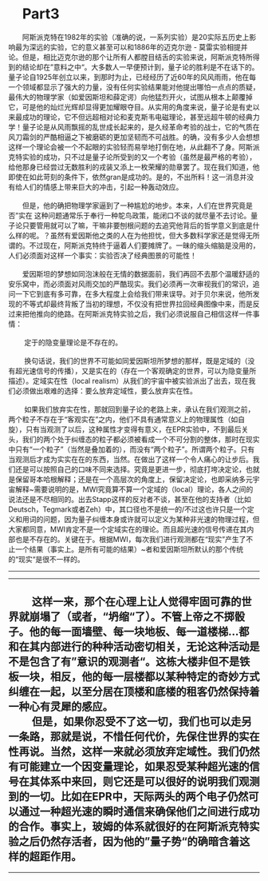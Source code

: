 # &emsp;Part3
  &emsp;&emsp;阿斯派克特在1982年的实验（准确的说，一系列实验）是20实际五历史上影响最为深远的实验，它的意义甚至可以和1886年的迈克尔逊 - 莫雷实验相提并论。但是，相比迈克尔逊的那个让所有人都膛目结舌的实验来说，阿斯派克特所得到的结论却在”意料之中“。大多数人一早便预计到，量子论的胜利是不在话下的。量子论自1925年创立以来，到那时为止，已经经历了近60年的风风雨雨，他在每一个领域都显示了强大的力量，没有任何实验结果能对他提出哪怕一点点的质疑，最伟大的物理学家（如爱因斯坦和薛定谔）向他猛烈开火，试图从根本上颠覆掉它，可是他的灿烂光辉却显得更加耀眼夺目。从实用的角度来说，量子论是有史以来最成功的理论，它不但远超相对论和麦克斯韦电磁理论，甚至远超牛顿的经典力学！量子论是从风雨飘摇的乱世成长起来的，是久经革命考验的战士，它的气质在风刀霜剑的严酷相逼之下被磨砺的更加坚韧而不可战胜。的确，没有多少人会想想这样一个理论会被一个不起眼的实验轻而易举地打倒在地，从此翻不了身。阿斯派克特实验的成功，只不过是量子论所受到的又一个考验（虽然是最严格的考验），给他那身已经尝过无数胜利的戎装又添上一枚荣耀的勋章罢了。现在我们知道，他即使在如此苛刻的条件下，依然gran是成功的。是的，不出所料！这一消息并没有给人们的情感上带来巨大的冲击，引起一种轰动效应。<br><br>
   &emsp;&emsp;但是，他的确把物理学家逼到了一种尴尬的地步。本来，人们在世界究竟是否”实在
   这种问题通常乐于奉行一种鸵鸟政策，能闭口不谈的就尽量不去讨论。量子论只要管用就可以了嘛，干嘛非要刨根问题的去追究他背后的哲学意义到底是什么样的呢。？虽然有爱因斯他之类的人在为他担忧，但大多数科学家还是觉得无所谓的。不过现在，阿斯派克特终于逼着人们要摊牌了。一昧的缩头缩脑是没用的，人们必须面对这样一个事实：实验否决了经典图景的可能性！<br><br>
   &emsp;&emsp;爱因斯坦的梦想如同泡沫般在无情的数据面前，我们再回不去那个温暖舒适的安乐窝中，而必须面对风雨交加的严酷现实。我们必须再一次审视我们的常识，追问一下它到底有多可靠，在多大程度上会给我们带来误导。对于贝尔来说，他所发现的不等式却最终背叛了当初的理想，不仅没有把世界拉回经典图像中来，而是反过来把他推向的绝路。在阿斯派克特实验之后，我们必须说服自己相信这样一件事情：<br><br>
   &emsp;&emsp; 定于的隐变量理论是不存在的。<br><br>
   &emsp;&emsp; 换句话说，我们的世界不可能如同爱因斯坦所梦想的那样，既是定域的（没有超光速信号的传播），又是实在的（存在一个客观确定的世界，可以为隐变量所描述）。定域实在性（local realism）从我们的宇宙中被实验派出了出去，现在我们必须做出艰难的选择：要么放弃定域性，要么放弃实在性。<br><br>
   &emsp;&emsp; 如果我们放弃实在性，那就回到量子论的老路上来，承认在我们观测之前，两个粒子不存在于“客观实在”之内，他们不具有通常意义上的物理属性（如自旋），只有当观测了以后，这种属性才变得有意义，在EPR实验中，不到最后关头，我们的两个处于纠缠态的粒子都必须被看成一个不可分割的整体，那时在现实中只有“一个粒子”（当然是叠加着的），而没有“两个粒子”。所谓两个粒子。只有当观测后才成为实实在在的东西，当然。在做出了这样一个令人痛心的让步后。我们还是可以按照自己的口味不同来选择。究竟是更进一步，彻底打垮决定论，也就是保留哥本哈根解释；还是在一个高层次的角度上，保留决定论，也即采纳多元宇宙解释~需要说明的是，MWI究竟算不算一个定域的（local）理论，各人之间的说法还是不尽相同的。出去Stapp这样的反对者不谈，甚至在他的支持者（比如Deutsch，Tegmark或者Zeh）中，其口径也不是统一的/不过这也许只是一个定义和用词的问题，因为量子纠缠本身或许就可以定义为某种非光速的物理过程，但大家都同意，MWI肯定不是一个定域实在的理论。而且超光速的信号传递在其内部也是不存在的。关键在于。根据MWI，每次我们进行观测都在“现实”产生了不止一个结果（事实上。是所有可能的结果）~者和爱因斯坦所默认的那个传统的“现实“是很不一样的。<br>

---
---
 &emsp;&emsp; 这样一来，那个在心理上让人觉得牢固可靠的世界就崩塌了（或者，“坍缩“了）。不管上帝之不掷骰子。他的每一面墙壁、每一块地板、每一道楼梯...都和在其内部进行的种种活动密切相关，无论这种活动是不是包含了有”意识的观测者“。这栋大楼非但不是铁板一块，相反，他的每一层楼都以某种特定的奇妙方式纠缠在一起，以至分居在顶楼和底楼的租客仍然保持着一种心有灵犀的感应。<br>
 &emsp;&emsp; 但是，如果你忍受不了这一切，我们也可以走另一条路，那就是说，不惜任何代价，先保住世界的实在性再说。当然，这样一来就必须放弃定域性。我们仍然有可能建立一个因变量理论，如果忍受某种超光速的信号在其体系中来回，则它还是可以很好的说明我们观测到的一切。比如在EPR中，天际两头的两个电子仍然可以通过一种超光速的瞬时通信来确保他们之间进行成功的合作。事实上，玻姆的体系就很好的在阿斯派克特实验之后仍然存活者，因为他的”量子势“的确暗含着这样的超距作用。<br>
   ---
 ---
 &emsp;&emsp;